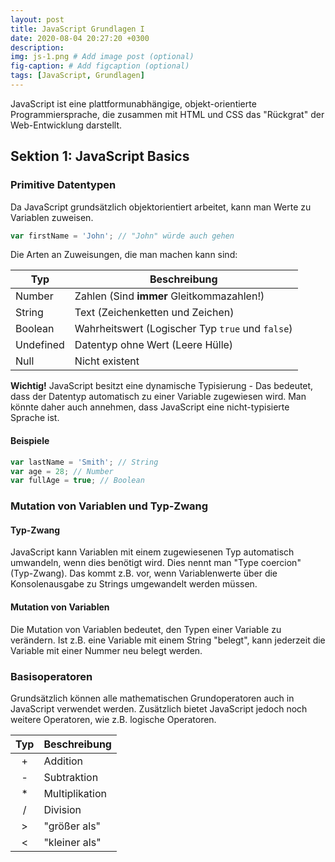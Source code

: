 ```yaml
---
layout: post
title: JavaScript Grundlagen I
date: 2020-08-04 20:27:20 +0300
description: 
img: js-1.png # Add image post (optional)
fig-caption: # Add figcaption (optional)
tags: [JavaScript, Grundlagen]
---
```

JavaScript ist eine plattformunabhängige, objekt-orientierte Programmiersprache, die zusammen mit HTML und CSS das "Rückgrat" der Web-Entwicklung darstellt.

## Sektion 1: JavaScript Basics

### Primitive Datentypen

Da JavaScript grundsätzlich objektorientiert arbeitet, kann man Werte zu Variablen zuweisen.

```javascript
var firstName = 'John'; // "John" würde auch gehen
```

Die Arten an Zuweisungen, die man machen kann sind:

| Typ       | Beschreibung                                     |
| --------- | ------------------------------------------------ |
| Number    | Zahlen (Sind **immer** Gleitkommazahlen!)        |
| String    | Text (Zeichenketten und Zeichen)                 |
| Boolean   | Wahrheitswert (Logischer Typ `true` und `false`) |
| Undefined | Datentyp ohne Wert (Leere Hülle)                 |
| Null      | Nicht existent                                   |

**Wichtig!** JavaScript besitzt eine dynamische Typisierung - Das bedeutet, dass der Datentyp automatisch zu einer Variable zugewiesen wird. Man könnte daher auch annehmen, dass JavaScript eine nicht-typisierte Sprache ist.

#### Beispiele

```javascript
var lastName = 'Smith'; // String
var age = 28; // Number
var fullAge = true; // Boolean
```
###  Mutation von Variablen und Typ-Zwang

#### Typ-Zwang

JavaScript kann Variablen mit einem zugewiesenen Typ automatisch umwandeln, wenn dies benötigt wird. Dies nennt man "Type coercion" (Typ-Zwang). Das kommt z.B. vor, wenn Variablenwerte über die Konsolenausgabe zu Strings umgewandelt werden müssen.

#### Mutation von Variablen

Die Mutation von Variablen bedeutet, den Typen einer Variable zu verändern. Ist z.B. eine Variable mit einem String "belegt", kann jederzeit die Variable mit einer Nummer neu belegt werden.

### Basisoperatoren

Grundsätzlich können alle mathematischen Grundoperatoren auch in JavaScript verwendet werden. Zusätzlich bietet JavaScript jedoch noch weitere Operatoren, wie z.B. logische Operatoren.

| Typ  | Beschreibung   |
| :--: | -------------- |
|  +   | Addition       |
|  -   | Subtraktion    |
|  *   | Multiplikation |
|  /   | Division       |
|  >   | "größer als"   |
|  <   | "kleiner als"  |
